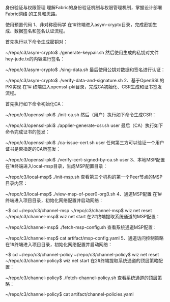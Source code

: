 身份验证与权限管理
理解Fabric的身份验证机制与权限管理机制，掌握设计部署Fabric网络 的工具和思路。

使用预置代码
1、非对称密码学
在1#终端进入asym-crypto目录，完成密钥生成、数据签名和签名认证流程。

首先执行以下命令生成密钥对：

~/repo/c3/asym-crypto$ ./generate-keypair.sh
然后使用生成的私钥对文件hey-jude.tx的内容进行签名：

~/repo/c3/asym-crypto$ ./sing-data.sh
最后使用公钥对数据和签名进行认证：

~/repo/c3/asym-crypto$ ./verify-data-and-signature.sh
2、基于OpenSSL的PKI实现
在1# 终端进入openssl-pki目录，完成CA初始化、CSR生成和证书签发流程。

首先执行如下命令初始化CA：

~/repo/c3/openssl-pki$ ./init-ca.sh
然后（用户）执行如下命令生成CSR：

~/repo/c3/openssl-pki$ ./applier-generate-csr.sh user
最后（CA）执行如下命令完成证书的签发：

~/repo/c3/openssl-pki$ ./ca-issue-cert.sh user
任何第三方可以验证一个用户证书是否指定的CA所签发：

~/repo/c3/openssl-pki$ ./verify-cert-signed-by-ca.sh user
3、本地MSP配置
在1#终端进入local-msp目录，生成MSP配置目录：

~/repo/c3/local-msp$ ./init-msp.sh
查看第三个机构的第一个Peer节点的MSP目录内容：

~/repo/c3/local-msp$ ./view-msp-of-peer0-org3.sh
4、通道MSP配置
在1#终端进入项目目录，初始化网络配置并启动网络：

~$ cd ~/repo/c3/channel-msp
~/repo/c3/channel-msp$ wiz net reset
~/repo/c3/channel-msp$ wiz net start
在2#终端提取系统通道的MSP配置：

~/repo/c3/channel-msp$ ./fetch-msp-config.sh
查看系统通道MSP配置：

~/repo/c3/channel-msp$ cat artifact/msp-config.yaml
5、通道访问控制策略
在1#终端进入项目目录，初始化网络配置并启动网络：

~$ cd ~/repo/c3/channel-policy
~/repo/c3/channel-policy$ wiz net reset
~/repo/c3/channel-policy$ wiz net start
在2#终端提取系统通道的顶层策略配置：

~/repo/c3/channel-policy$ ./fetch-channel-policy.sh
查看系统通道的顶层策略：

~/repo/c3/channel-policy$ cat artifact/channel-policies.yaml